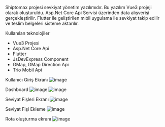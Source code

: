 Shiptomax projesi sevkiyat yönetim yazılımıdır. Bu yazılım Vue3 projeji olarak oluşturuldu. Asp.Net Core Api Servisi üzerinden data alışverişi gerçekleştirilir. Flutter ile geliştirilen mıbil uygulama ile  sevkiyat takip edilir ve teslim belgeleri sisteme aktarılır.

Kullanılan teknolojiler
* Vue3 Projesi
* Asp.Net Core Api
* Flutter
* JsDevExpress Component
* GMap, GMap Direction Api
* Trio Mobil Api

Kullanıcı Giriş Ekranı
![image](https://github.com/user-attachments/assets/797e60e9-5358-419f-b372-cfb8d2a73b7a)

Dashboard
![image](https://github.com/user-attachments/assets/2ee2965d-e2e6-4e3e-afb2-50d18c9be5a2)
![image](https://github.com/user-attachments/assets/ef8d3a70-5858-4363-b76d-c5d7d54340f4)

Seviyat Fişleri Ekranı
![image](https://github.com/user-attachments/assets/91ab8ca9-d251-4118-b2d7-b8617d1eb3c1)

Seviyat Fişi Ekleme
![image](https://github.com/user-attachments/assets/02f47fd1-f1b3-470f-9937-04939a1a29a1)

Rota oluşturma ekranı
![image](https://github.com/user-attachments/assets/f16501c7-777c-48a1-a64f-7c699c9703b7)




